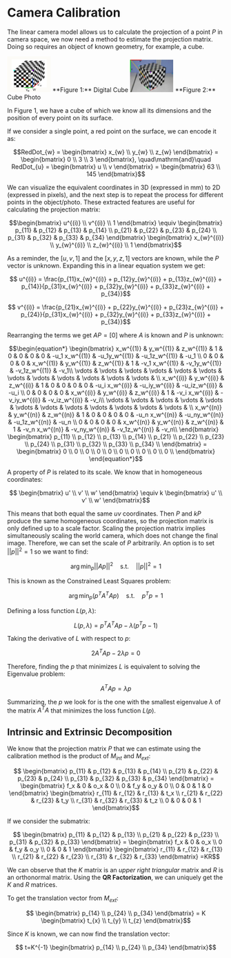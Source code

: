 # Camera Calibration

The linear camera model allows us to calculate the projection of a point $P$ in camera space, we now need a method to estimate the projection matrix. Doing so requires an object of known geometry, for example, a cube.

<img src="images/CameraCalibrationTheory/Digital_Cube.png" width="20%">  
**Figure 1:** Digital Cube

<img src="images/CameraCalibrationTheory/cube_photo.png" width="20%">  
**Figure 2:** Cube Photo

In Figure 1, we have a cube of which we know all its dimensions and the position of every point on its surface.

If we consider a single point, a red point on the surface, we can encode it as:

```math
RedDot_{w} = \begin{bmatrix} x_{w} \\ y_{w} \\ z_{w} \end{bmatrix} = \begin{bmatrix} 0 \\ 3 \\ 3 \end{bmatrix}, \quad\mathrm{and}\quad RedDot_{u} = \begin{bmatrix} u \\ v \end{bmatrix} = \begin{bmatrix} 63 \\ 145 \end{bmatrix}
```

We can visualize the equivalent coordinates in 3D (expressed in mm) to 2D (expressed in pixels), and the next step is to repeat the process for different points in the object/photo. These extracted features are useful for calculating the projection matrix:

```math
\begin{bmatrix} u^{(i)} \\ v^{(i)} \\ 1 \end{bmatrix} \equiv \begin{bmatrix} p_{11} & p_{12} & p_{13} & p_{14} \\ p_{21} & p_{22} & p_{23} & p_{24} \\ p_{31} & p_{32} & p_{33} & p_{34} \end{bmatrix} \begin{bmatrix} x_{w}^{(i)} \\ y_{w}^{(i)} \\ z_{w}^{(i)} \\ 1 \end{bmatrix}
```

As a reminder, the $[u,v,1]$ and the $[x,y,z,1]$ vectors are known, while the $P$ vector is unknown. Expanding this in a linear equation system we get:

```math
    u^{(i)} = \frac{p_{11}x_{w}^{(i)} + p_{12}y_{w}^{(i)} + p_{13}z_{w}^{(i)} + p_{14}}{p_{31}x_{w}^{(i)} + p_{32}y_{w}^{(i)} + p_{33}z_{w}^{(i)} + p_{34}}
```

```math
    v^{(i)} = \frac{p_{21}x_{w}^{(i)} + p_{22}y_{w}^{(i)} + p_{23}z_{w}^{(i)} + p_{24}}{p_{31}x_{w}^{(i)} + p_{32}y_{w}^{(i)} + p_{33}z_{w}^{(i)} + p_{34}}
```

Rearranging the terms we get $AP = [0]$ where $A$ is known and $P$ is unknown:

```math
\begin{equation*}
    \begin{bmatrix}
    x_w^{(1)} & y_w^{(1)} & z_w^{(1)} & 1 & 0 & 0 & 0 & 0 & -u_1 x_w^{(1)} & -u_1y_w^{(1)} & -u_1z_w^{(1)} & -u_1 \\
    0 & 0 & 0 & 0 & x_w^{(1)} & y_w^{(1)} & z_w^{(1)} & 1 & -v_1 x_w^{(1)} & -v_1y_w^{(1)} & -v_1z_w^{(1)} & -v_1\\
    \vdots & \vdots & \vdots & \vdots & \vdots & \vdots & \vdots & \vdots & \vdots & \vdots & \vdots & \vdots & \\
    x_w^{(i)} & y_w^{(i)} & z_w^{(i)} & 1 & 0 & 0 & 0 & 0 & -u_i x_w^{(i)} & -u_iy_w^{(i)} & -u_iz_w^{(i)} & -u_i \\
    0 & 0 & 0 & 0 & x_w^{(i)} & y_w^{(i)} & z_w^{(i)} & 1 & -v_i x_w^{(i)} & -v_iy_w^{(i)} & -v_iz_w^{(i)} & -v_i\\
    \vdots & \vdots & \vdots & \vdots & \vdots & \vdots & \vdots & \vdots & \vdots & \vdots & \vdots & \vdots & \\
     x_w^{(n)} & y_w^{(n)} & z_w^{(n)} & 1 & 0 & 0 & 0 & 0 & -u_n x_w^{(n)} & -u_ny_w^{(n)} & -u_1z_w^{(n)} & -u_n \\
    0 & 0 & 0 & 0 & x_w^{(n)} & y_w^{(n)} & z_w^{(n)} & 1 & -v_n x_w^{(n)} & -v_ny_w^{(n)} & -v_1z_w^{(n)} & -v_n\\
    \end{bmatrix}
    \begin{bmatrix}
    p_{11} \\
    p_{12} \\
    p_{13} \\
    p_{14} \\
    p_{21} \\
    p_{22} \\
    p_{23} \\
    p_{24} \\
    p_{31} \\
    p_{32} \\
    p_{33} \\
    p_{34} \\
    \end{bmatrix}
    =
    \begin{bmatrix}
    0 \\
    0 \\
    0 \\
    0 \\
    0 \\
    0 \\
    0 \\
    0 \\
    0 \\
    0 \\
    \end{bmatrix}
\end{equation*}
```

A property of $P$ is related to its scale. We know that in homogeneous coordinates:

```math
    \begin{bmatrix} u' \\ v' \\ w' \end{bmatrix} \equiv k \begin{bmatrix} u' \\ v' \\ w' \end{bmatrix}
```

This means that both equal the same $uv$ coordinates. Then $P$ and $kP$ produce the same homogeneous coordinates, so the projection matrix is only defined up to a scale factor. Scaling the projection matrix implies simultaneously scaling the world camera, which does not change the final image. Therefore, we can set the scale of $P$ arbitrarily. An option is to set $||p||^2 = 1$ so we want to find:

```math
    \arg\min_p ||Ap||^2 \quad\mathrm{s.t.}\quad  ||p||^2 = 1
```

This is known as the Constrained Least Squares problem:

```math
    \arg\min_p (p^TA^TAp) \quad\mathrm{s.t.}\quad p^Tp=1
```

Defining a loss function $L(p,\lambda)$:

```math
L(p,\lambda) = p^TA^TAp - \lambda (p^Tp-1)
```

Taking the derivative of $L$ with respect to $p$:

```math
2A^T Ap - 2\lambda p = 0
```

Therefore, finding the $p$ that minimizes $L$ is equivalent to solving the Eigenvalue problem:

```math
A^T Ap=\lambda p
```

Summarizing, the $p$ we look for is the one with the smallest eigenvalue $\lambda$ of the matrix $A^T A$ that minimizes the loss function $L(p)$.

## Intrinsic and Extrinsic Decomposition

We know that the projection matrix $P$ that we can estimate using the calibration method is the product of $M_{int}$ and $M_{ext}$:

```math
    \begin{bmatrix} p_{11} & p_{12} & p_{13} & p_{14} \\ p_{21} & p_{22} & p_{23} & p_{24} \\ p_{31} & p_{32} & p_{33} & p_{34} \end{bmatrix} = \begin{bmatrix} f_x & 0 & o_x & 0 \\ 0 & f_y & o_y & 0 \\ 0 & 0 & 1 & 0 \end{bmatrix} \begin{bmatrix} r_{11} & r_{12} & r_{13} & t_x \\ r_{21} & r_{22} & r_{23} & t_y \\ r_{31} & r_{32} & r_{33} & t_z \\ 0 & 0 & 0 & 1 \end{bmatrix}
```

If we consider the submatrix:

```math
    \begin{bmatrix} p_{11} & p_{12} & p_{13} \\ p_{21} & p_{22} & p_{23} \\ p_{31} & p_{32} & p_{33} \end{bmatrix} = \begin{bmatrix} f_x & 0 & o_x \\ 0 & f_y & o_y \\ 0 & 0 & 1 \end{bmatrix} \begin{bmatrix} r_{11} & r_{12} & r_{13} \\ r_{21} & r_{22} & r_{23} \\ r_{31} & r_{32} & r_{33} \end{bmatrix} =KR
```

We can observe that the $K$ matrix is an *upper right triangular* matrix and $R$ is an orthonormal matrix. Using the **QR Factorization**, we can uniquely get the $K$ and $R$ matrices. 

To get the translation vector from $M_{ext}$:

```math
    \begin{bmatrix} p_{14} \\ p_{24} \\ p_{34} \end{bmatrix} = K \begin{bmatrix} t_{x} \\ t_{y} \\ t_{z} \end{bmatrix}
```

Since $K$ is known, we can now find the translation vector:

```math
    t=K^{-1} \begin{bmatrix} p_{14} \\ p_{24} \\ p_{34} \end{bmatrix}
```
